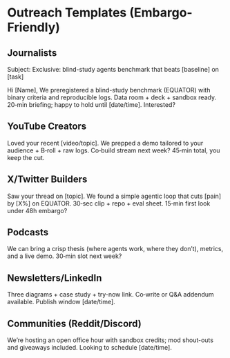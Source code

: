 # Outreach Templates (Embargo-Friendly)

## Journalists
Subject: Exclusive: blind-study agents benchmark that beats [baseline] on [task]

Hi [Name],
We preregistered a blind-study benchmark (EQUATOR) with binary criteria and reproducible logs. Data room + deck + sandbox ready. 20‑min briefing; happy to hold until [date/time]. Interested?

## YouTube Creators
Loved your recent [video/topic]. We prepped a demo tailored to your audience + B‑roll + raw logs. Co‑build stream next week? 45‑min total, you keep the cut.

## X/Twitter Builders
Saw your thread on [topic]. We found a simple agentic loop that cuts [pain] by [X%] on EQUATOR. 30‑sec clip + repo + eval sheet. 15‑min first look under 48h embargo?

## Podcasts
We can bring a crisp thesis (where agents work, where they don’t), metrics, and a live demo. 30‑min slot next week?

## Newsletters/LinkedIn
Three diagrams + case study + try-now link. Co‑write or Q&A addendum available. Publish window [date/time].

## Communities (Reddit/Discord)
We’re hosting an open office hour with sandbox credits; mod shout-outs and giveaways included. Looking to schedule [date/time].
